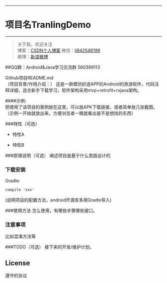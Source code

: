 
---
# 项目名TranlingDemo
-------------

> 关于我，欢迎关注  
  博客：[CSDN个人博客](http://my.csdn.net/liliangpin) 微信：[li842546199]()  
  微博：[新浪微博](http://weibo.com/p/1005053816716541)

  ##QQ群：Android&Java学习交流群 560399113

Github项目README.md  
（项目背景/作用介绍：）
这是一款模仿妙途APP的Android的旅游软件，代码注释详细，适合新手下载学习，软件架构采用mvp+retrofit+rxjava架构。

####示例:  
把使用了该项目的案例放在这里。可以放APK下载链接，或者简单放几张截图。  
（示例一开始就放出来，方便浏览者一眼就看出是不是想找的东西）

###特性（可选）
- 特性A

- 特性B

###原理说明（可选）
阐述项目是基于什么思路设计的


### 下载安装
Gradle:  
``` xml
compile 'xxx'
```
(说明项目的配置方法，android开源库多用Gradle导入)

###使用方法
怎么使用，有哪些步骤哪些接口。

### 注意事项
比如混淆方法等

###TODO（可选）
接下来的开发/维护计划。

## License
遵守的协议
